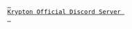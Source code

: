 [<kbd> <br>Krypton Official Discord Server <br> </kbd>][Link]

[Link]: https://discord.gg/WcHVREtEqH
